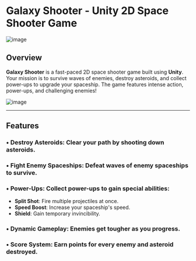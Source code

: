 # Galaxy Shooter - Unity 2D Space Shooter Game

![image](https://github.com/user-attachments/assets/0629f9e8-407f-4fe8-a941-c8bd1ff3c3b2)

## Overview
**Galaxy Shooter** is a fast-paced 2D space shooter game built using **Unity**. Your mission is to survive waves of enemies, destroy asteroids, and collect power-ups to upgrade your spaceship. The game features intense action, power-ups, and challenging enemies!

![image](https://github.com/user-attachments/assets/812e6d89-7408-4f8a-820d-de84ab600e24)

---

## Features
### • **Destroy Asteroids**: Clear your path by shooting down asteroids.  
### • **Fight Enemy Spaceships**: Defeat waves of enemy spaceships to survive.  
### • **Power-Ups**: Collect power-ups to gain special abilities:
  - **Split Shot**: Fire multiple projectiles at once.  
  - **Speed Boost**: Increase your spaceship's speed.  
  - **Shield**: Gain temporary invincibility.  
### • **Dynamic Gameplay**: Enemies get tougher as you progress.  
### • **Score System**: Earn points for every enemy and asteroid destroyed.
